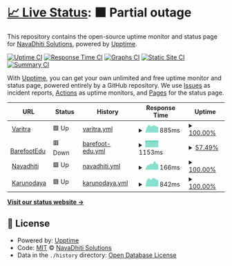 # [📈 Live Status](https://webup.navadhiti.com): <!--live status--> **🟧 Partial outage**

This repository contains the open-source uptime monitor and status page for [NavaDhiti Solutions](https://navadhiti.com), powered by [Upptime](https://github.com/upptime/upptime).

[![Uptime CI](https://github.com/Navadhiti/upptime/workflows/Uptime%20CI/badge.svg)](https://github.com/Navadhiti/upptime/actions?query=workflow%3A%22Uptime+CI%22)
[![Response Time CI](https://github.com/Navadhiti/upptime/workflows/Response%20Time%20CI/badge.svg)](https://github.com/Navadhiti/upptime/actions?query=workflow%3A%22Response+Time+CI%22)
[![Graphs CI](https://github.com/Navadhiti/upptime/workflows/Graphs%20CI/badge.svg)](https://github.com/Navadhiti/upptime/actions?query=workflow%3A%22Graphs+CI%22)
[![Static Site CI](https://github.com/Navadhiti/upptime/workflows/Static%20Site%20CI/badge.svg)](https://github.com/Navadhiti/upptime/actions?query=workflow%3A%22Static+Site+CI%22)
[![Summary CI](https://github.com/Navadhiti/upptime/workflows/Summary%20CI/badge.svg)](https://github.com/Navadhiti/upptime/actions?query=workflow%3A%22Summary+CI%22)

With [Upptime](https://upptime.js.org), you can get your own unlimited and free uptime monitor and status page, powered entirely by a GitHub repository. We use [Issues](https://github.com/Navadhiti/upptime/issues) as incident reports, [Actions](https://github.com/Navadhiti/upptime/actions) as uptime monitors, and [Pages](https://webup.navadhiti.com) for the status page.

<!--start: status pages-->
<!-- This summary is generated by Upptime (https://github.com/upptime/upptime) -->
<!-- Do not edit this manually, your changes will be overwritten -->
<!-- prettier-ignore -->
| URL | Status | History | Response Time | Uptime |
| --- | ------ | ------- | ------------- | ------ |
| <img alt="" src="https://icons.duckduckgo.com/ip3/varitra.com.ico" height="13"> [Varitra](https://varitra.com) | 🟩 Up | [varitra.yml](https://github.com/navadhiti/upptime/commits/HEAD/history/varitra.yml) | <details><summary><img alt="Response time graph" src="./graphs/varitra/response-time-week.png" height="20"> 885ms</summary><br><a href="https://webup.navadhiti.com/history/varitra"><img alt="Response time 909" src="https://img.shields.io/endpoint?url=https%3A%2F%2Fraw.githubusercontent.com%2Fnavadhiti%2Fupptime%2FHEAD%2Fapi%2Fvaritra%2Fresponse-time.json"></a><br><a href="https://webup.navadhiti.com/history/varitra"><img alt="24-hour response time 806" src="https://img.shields.io/endpoint?url=https%3A%2F%2Fraw.githubusercontent.com%2Fnavadhiti%2Fupptime%2FHEAD%2Fapi%2Fvaritra%2Fresponse-time-day.json"></a><br><a href="https://webup.navadhiti.com/history/varitra"><img alt="7-day response time 885" src="https://img.shields.io/endpoint?url=https%3A%2F%2Fraw.githubusercontent.com%2Fnavadhiti%2Fupptime%2FHEAD%2Fapi%2Fvaritra%2Fresponse-time-week.json"></a><br><a href="https://webup.navadhiti.com/history/varitra"><img alt="30-day response time 901" src="https://img.shields.io/endpoint?url=https%3A%2F%2Fraw.githubusercontent.com%2Fnavadhiti%2Fupptime%2FHEAD%2Fapi%2Fvaritra%2Fresponse-time-month.json"></a><br><a href="https://webup.navadhiti.com/history/varitra"><img alt="1-year response time 910" src="https://img.shields.io/endpoint?url=https%3A%2F%2Fraw.githubusercontent.com%2Fnavadhiti%2Fupptime%2FHEAD%2Fapi%2Fvaritra%2Fresponse-time-year.json"></a></details> | <details><summary><a href="https://webup.navadhiti.com/history/varitra">100.00%</a></summary><a href="https://webup.navadhiti.com/history/varitra"><img alt="All-time uptime 97.92%" src="https://img.shields.io/endpoint?url=https%3A%2F%2Fraw.githubusercontent.com%2Fnavadhiti%2Fupptime%2FHEAD%2Fapi%2Fvaritra%2Fuptime.json"></a><br><a href="https://webup.navadhiti.com/history/varitra"><img alt="24-hour uptime 100.00%" src="https://img.shields.io/endpoint?url=https%3A%2F%2Fraw.githubusercontent.com%2Fnavadhiti%2Fupptime%2FHEAD%2Fapi%2Fvaritra%2Fuptime-day.json"></a><br><a href="https://webup.navadhiti.com/history/varitra"><img alt="7-day uptime 100.00%" src="https://img.shields.io/endpoint?url=https%3A%2F%2Fraw.githubusercontent.com%2Fnavadhiti%2Fupptime%2FHEAD%2Fapi%2Fvaritra%2Fuptime-week.json"></a><br><a href="https://webup.navadhiti.com/history/varitra"><img alt="30-day uptime 100.00%" src="https://img.shields.io/endpoint?url=https%3A%2F%2Fraw.githubusercontent.com%2Fnavadhiti%2Fupptime%2FHEAD%2Fapi%2Fvaritra%2Fuptime-month.json"></a><br><a href="https://webup.navadhiti.com/history/varitra"><img alt="1-year uptime 99.81%" src="https://img.shields.io/endpoint?url=https%3A%2F%2Fraw.githubusercontent.com%2Fnavadhiti%2Fupptime%2FHEAD%2Fapi%2Fvaritra%2Fuptime-year.json"></a></details>
| <img alt="" src="https://icons.duckduckgo.com/ip3/barefootedu.com.ico" height="13"> [BarefootEdu](https://barefootedu.com) | 🟥 Down | [barefoot-edu.yml](https://github.com/navadhiti/upptime/commits/HEAD/history/barefoot-edu.yml) | <details><summary><img alt="Response time graph" src="./graphs/barefoot-edu/response-time-week.png" height="20"> 1153ms</summary><br><a href="https://webup.navadhiti.com/history/barefoot-edu"><img alt="Response time 1132" src="https://img.shields.io/endpoint?url=https%3A%2F%2Fraw.githubusercontent.com%2Fnavadhiti%2Fupptime%2FHEAD%2Fapi%2Fbarefoot-edu%2Fresponse-time.json"></a><br><a href="https://webup.navadhiti.com/history/barefoot-edu"><img alt="24-hour response time 1172" src="https://img.shields.io/endpoint?url=https%3A%2F%2Fraw.githubusercontent.com%2Fnavadhiti%2Fupptime%2FHEAD%2Fapi%2Fbarefoot-edu%2Fresponse-time-day.json"></a><br><a href="https://webup.navadhiti.com/history/barefoot-edu"><img alt="7-day response time 1153" src="https://img.shields.io/endpoint?url=https%3A%2F%2Fraw.githubusercontent.com%2Fnavadhiti%2Fupptime%2FHEAD%2Fapi%2Fbarefoot-edu%2Fresponse-time-week.json"></a><br><a href="https://webup.navadhiti.com/history/barefoot-edu"><img alt="30-day response time 1142" src="https://img.shields.io/endpoint?url=https%3A%2F%2Fraw.githubusercontent.com%2Fnavadhiti%2Fupptime%2FHEAD%2Fapi%2Fbarefoot-edu%2Fresponse-time-month.json"></a><br><a href="https://webup.navadhiti.com/history/barefoot-edu"><img alt="1-year response time 1134" src="https://img.shields.io/endpoint?url=https%3A%2F%2Fraw.githubusercontent.com%2Fnavadhiti%2Fupptime%2FHEAD%2Fapi%2Fbarefoot-edu%2Fresponse-time-year.json"></a></details> | <details><summary><a href="https://webup.navadhiti.com/history/barefoot-edu">57.49%</a></summary><a href="https://webup.navadhiti.com/history/barefoot-edu"><img alt="All-time uptime 99.53%" src="https://img.shields.io/endpoint?url=https%3A%2F%2Fraw.githubusercontent.com%2Fnavadhiti%2Fupptime%2FHEAD%2Fapi%2Fbarefoot-edu%2Fuptime.json"></a><br><a href="https://webup.navadhiti.com/history/barefoot-edu"><img alt="24-hour uptime 14.73%" src="https://img.shields.io/endpoint?url=https%3A%2F%2Fraw.githubusercontent.com%2Fnavadhiti%2Fupptime%2FHEAD%2Fapi%2Fbarefoot-edu%2Fuptime-day.json"></a><br><a href="https://webup.navadhiti.com/history/barefoot-edu"><img alt="7-day uptime 57.49%" src="https://img.shields.io/endpoint?url=https%3A%2F%2Fraw.githubusercontent.com%2Fnavadhiti%2Fupptime%2FHEAD%2Fapi%2Fbarefoot-edu%2Fuptime-week.json"></a><br><a href="https://webup.navadhiti.com/history/barefoot-edu"><img alt="30-day uptime 90.22%" src="https://img.shields.io/endpoint?url=https%3A%2F%2Fraw.githubusercontent.com%2Fnavadhiti%2Fupptime%2FHEAD%2Fapi%2Fbarefoot-edu%2Fuptime-month.json"></a><br><a href="https://webup.navadhiti.com/history/barefoot-edu"><img alt="1-year uptime 99.18%" src="https://img.shields.io/endpoint?url=https%3A%2F%2Fraw.githubusercontent.com%2Fnavadhiti%2Fupptime%2FHEAD%2Fapi%2Fbarefoot-edu%2Fuptime-year.json"></a></details>
| <img alt="" src="https://icons.duckduckgo.com/ip3/navadhiti.com.ico" height="13"> [Navadhiti](https://navadhiti.com) | 🟩 Up | [navadhiti.yml](https://github.com/navadhiti/upptime/commits/HEAD/history/navadhiti.yml) | <details><summary><img alt="Response time graph" src="./graphs/navadhiti/response-time-week.png" height="20"> 166ms</summary><br><a href="https://webup.navadhiti.com/history/navadhiti"><img alt="Response time 1430" src="https://img.shields.io/endpoint?url=https%3A%2F%2Fraw.githubusercontent.com%2Fnavadhiti%2Fupptime%2FHEAD%2Fapi%2Fnavadhiti%2Fresponse-time.json"></a><br><a href="https://webup.navadhiti.com/history/navadhiti"><img alt="24-hour response time 154" src="https://img.shields.io/endpoint?url=https%3A%2F%2Fraw.githubusercontent.com%2Fnavadhiti%2Fupptime%2FHEAD%2Fapi%2Fnavadhiti%2Fresponse-time-day.json"></a><br><a href="https://webup.navadhiti.com/history/navadhiti"><img alt="7-day response time 166" src="https://img.shields.io/endpoint?url=https%3A%2F%2Fraw.githubusercontent.com%2Fnavadhiti%2Fupptime%2FHEAD%2Fapi%2Fnavadhiti%2Fresponse-time-week.json"></a><br><a href="https://webup.navadhiti.com/history/navadhiti"><img alt="30-day response time 355" src="https://img.shields.io/endpoint?url=https%3A%2F%2Fraw.githubusercontent.com%2Fnavadhiti%2Fupptime%2FHEAD%2Fapi%2Fnavadhiti%2Fresponse-time-month.json"></a><br><a href="https://webup.navadhiti.com/history/navadhiti"><img alt="1-year response time 1394" src="https://img.shields.io/endpoint?url=https%3A%2F%2Fraw.githubusercontent.com%2Fnavadhiti%2Fupptime%2FHEAD%2Fapi%2Fnavadhiti%2Fresponse-time-year.json"></a></details> | <details><summary><a href="https://webup.navadhiti.com/history/navadhiti">100.00%</a></summary><a href="https://webup.navadhiti.com/history/navadhiti"><img alt="All-time uptime 95.19%" src="https://img.shields.io/endpoint?url=https%3A%2F%2Fraw.githubusercontent.com%2Fnavadhiti%2Fupptime%2FHEAD%2Fapi%2Fnavadhiti%2Fuptime.json"></a><br><a href="https://webup.navadhiti.com/history/navadhiti"><img alt="24-hour uptime 100.00%" src="https://img.shields.io/endpoint?url=https%3A%2F%2Fraw.githubusercontent.com%2Fnavadhiti%2Fupptime%2FHEAD%2Fapi%2Fnavadhiti%2Fuptime-day.json"></a><br><a href="https://webup.navadhiti.com/history/navadhiti"><img alt="7-day uptime 100.00%" src="https://img.shields.io/endpoint?url=https%3A%2F%2Fraw.githubusercontent.com%2Fnavadhiti%2Fupptime%2FHEAD%2Fapi%2Fnavadhiti%2Fuptime-week.json"></a><br><a href="https://webup.navadhiti.com/history/navadhiti"><img alt="30-day uptime 99.09%" src="https://img.shields.io/endpoint?url=https%3A%2F%2Fraw.githubusercontent.com%2Fnavadhiti%2Fupptime%2FHEAD%2Fapi%2Fnavadhiti%2Fuptime-month.json"></a><br><a href="https://webup.navadhiti.com/history/navadhiti"><img alt="1-year uptime 99.70%" src="https://img.shields.io/endpoint?url=https%3A%2F%2Fraw.githubusercontent.com%2Fnavadhiti%2Fupptime%2FHEAD%2Fapi%2Fnavadhiti%2Fuptime-year.json"></a></details>
| <img alt="" src="https://icons.duckduckgo.com/ip3/karunodaya.in.ico" height="13"> [Karunodaya](https://karunodaya.in/) | 🟩 Up | [karunodaya.yml](https://github.com/navadhiti/upptime/commits/HEAD/history/karunodaya.yml) | <details><summary><img alt="Response time graph" src="./graphs/karunodaya/response-time-week.png" height="20"> 842ms</summary><br><a href="https://webup.navadhiti.com/history/karunodaya"><img alt="Response time 890" src="https://img.shields.io/endpoint?url=https%3A%2F%2Fraw.githubusercontent.com%2Fnavadhiti%2Fupptime%2FHEAD%2Fapi%2Fkarunodaya%2Fresponse-time.json"></a><br><a href="https://webup.navadhiti.com/history/karunodaya"><img alt="24-hour response time 756" src="https://img.shields.io/endpoint?url=https%3A%2F%2Fraw.githubusercontent.com%2Fnavadhiti%2Fupptime%2FHEAD%2Fapi%2Fkarunodaya%2Fresponse-time-day.json"></a><br><a href="https://webup.navadhiti.com/history/karunodaya"><img alt="7-day response time 842" src="https://img.shields.io/endpoint?url=https%3A%2F%2Fraw.githubusercontent.com%2Fnavadhiti%2Fupptime%2FHEAD%2Fapi%2Fkarunodaya%2Fresponse-time-week.json"></a><br><a href="https://webup.navadhiti.com/history/karunodaya"><img alt="30-day response time 875" src="https://img.shields.io/endpoint?url=https%3A%2F%2Fraw.githubusercontent.com%2Fnavadhiti%2Fupptime%2FHEAD%2Fapi%2Fkarunodaya%2Fresponse-time-month.json"></a><br><a href="https://webup.navadhiti.com/history/karunodaya"><img alt="1-year response time 899" src="https://img.shields.io/endpoint?url=https%3A%2F%2Fraw.githubusercontent.com%2Fnavadhiti%2Fupptime%2FHEAD%2Fapi%2Fkarunodaya%2Fresponse-time-year.json"></a></details> | <details><summary><a href="https://webup.navadhiti.com/history/karunodaya">100.00%</a></summary><a href="https://webup.navadhiti.com/history/karunodaya"><img alt="All-time uptime 90.74%" src="https://img.shields.io/endpoint?url=https%3A%2F%2Fraw.githubusercontent.com%2Fnavadhiti%2Fupptime%2FHEAD%2Fapi%2Fkarunodaya%2Fuptime.json"></a><br><a href="https://webup.navadhiti.com/history/karunodaya"><img alt="24-hour uptime 100.00%" src="https://img.shields.io/endpoint?url=https%3A%2F%2Fraw.githubusercontent.com%2Fnavadhiti%2Fupptime%2FHEAD%2Fapi%2Fkarunodaya%2Fuptime-day.json"></a><br><a href="https://webup.navadhiti.com/history/karunodaya"><img alt="7-day uptime 100.00%" src="https://img.shields.io/endpoint?url=https%3A%2F%2Fraw.githubusercontent.com%2Fnavadhiti%2Fupptime%2FHEAD%2Fapi%2Fkarunodaya%2Fuptime-week.json"></a><br><a href="https://webup.navadhiti.com/history/karunodaya"><img alt="30-day uptime 100.00%" src="https://img.shields.io/endpoint?url=https%3A%2F%2Fraw.githubusercontent.com%2Fnavadhiti%2Fupptime%2FHEAD%2Fapi%2Fkarunodaya%2Fuptime-month.json"></a><br><a href="https://webup.navadhiti.com/history/karunodaya"><img alt="1-year uptime 99.81%" src="https://img.shields.io/endpoint?url=https%3A%2F%2Fraw.githubusercontent.com%2Fnavadhiti%2Fupptime%2FHEAD%2Fapi%2Fkarunodaya%2Fuptime-year.json"></a></details>

<!--end: status pages-->

[**Visit our status website →**](https://webup.navadhiti.com)

## 📄 License

- Powered by: [Upptime](https://github.com/upptime/upptime)
- Code: [MIT](./LICENSE) © [NavaDhiti Solutions](https://navadhiti.com)
- Data in the `./history` directory: [Open Database License](https://opendatacommons.org/licenses/odbl/1-0/)
